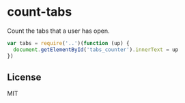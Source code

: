 # count-tabs

Count the tabs that a user has open.

``` js
var tabs = require('..')(function (up) {
  document.getElementById('tabs_counter').innerText = up
})
```

## License

MIT
